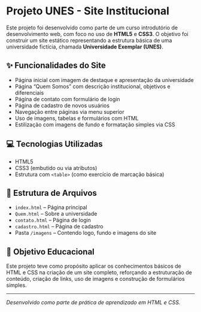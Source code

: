 # Projeto UNES - Site Institucional

Este projeto foi desenvolvido como parte de um curso introdutório de desenvolvimento web, com foco no uso de **HTML5** e **CSS3**. O objetivo foi construir um site estático representando a estrutura básica de uma universidade fictícia, chamada **Universidade Exemplar (UNES)**.

## ✨ Funcionalidades do Site

- Página inicial com imagem de destaque e apresentação da universidade
- Página “Quem Somos” com descrição institucional, objetivos e diferenciais
- Página de contato com formulário de login
- Página de cadastro de novos usuários
- Navegação entre páginas via menu superior
- Uso de imagens, tabelas e formulários com HTML
- Estilização com imagens de fundo e formatação simples via CSS

## 💻 Tecnologias Utilizadas

- HTML5
- CSS3 (embutido ou via atributos)
- Estrutura com `<table>` (como exercício de marcação básica)

## 📁 Estrutura de Arquivos

- `index.html` – Página principal
- `Quem.html` – Sobre a universidade
- `contato.html` – Página de login
- `cadastro.html` – Página de cadastro
- Pasta `/imagens` – Contendo logo, fundo e imagens do site

## 🎯 Objetivo Educacional

Este projeto teve como propósito aplicar os conhecimentos básicos de HTML e CSS na criação de um site completo, reforçando a estruturação de conteúdo, criação de links, uso de imagens e construção de formulários simples.

---

*Desenvolvido como parte de prática de aprendizado em HTML e CSS.*
